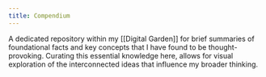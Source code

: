 ```yaml
---
title: Compendium
---
```

A dedicated repository within my [[Digital Garden]] for brief summaries of foundational facts and key concepts that I have found to be thought-provoking. Curating this essential knowledge here, allows for visual exploration of the interconnected ideas that influence my broader thinking.